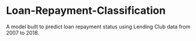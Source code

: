 # Loan-Repayment-Classification
A model built to predict loan repayment status using Lending Club data from 2007 to 2018. 
